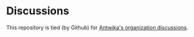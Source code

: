 # Discussions

This repository is tied (by Github) for [Antwika's organization discussions](https://github.com/orgs/antwika/discussions).
